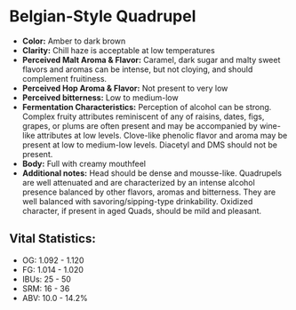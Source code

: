 # Belgian-Style Quadrupel

- **Color:** Amber to dark brown
- **Clarity:** Chill haze is acceptable at low temperatures
- **Perceived Malt Aroma & Flavor:** Caramel, dark sugar and malty sweet flavors and aromas can be intense, but not cloying, and should complement fruitiness.
- **Perceived Hop Aroma & Flavor:** Not present to very low
- **Perceived bitterness:** Low to medium-low
- **Fermentation Characteristics:** Perception of alcohol can be strong. Complex fruity attributes reminiscent of any of raisins, dates, figs, grapes, or plums are often present and may be accompanied by wine-like attributes at low levels. Clove-like phenolic flavor and aroma may be present at low to medium-low levels. Diacetyl and DMS should not be present.
- **Body:** Full with creamy mouthfeel
- **Additional notes:** Head should be dense and mousse-like. Quadrupels are well attenuated and are characterized by an intense alcohol presence balanced by other flavors, aromas and bitterness. They are well balanced with savoring/sipping-type drinkability. Oxidized character, if present in aged Quads, should be mild and pleasant.

## Vital Statistics:

- OG: 1.092 - 1.120
- FG: 1.014 - 1.020
- IBUs: 25 - 50
- SRM: 16 - 36
- ABV: 10.0 - 14.2% 
